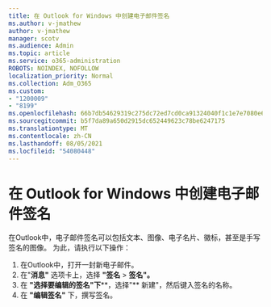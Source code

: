 ```yaml
---
title: 在 Outlook for Windows 中创建电子邮件签名
ms.author: v-jmathew
author: v-jmathew
manager: scotv
ms.audience: Admin
ms.topic: article
ms.service: o365-administration
ROBOTS: NOINDEX, NOFOLLOW
localization_priority: Normal
ms.collection: Adm_O365
ms.custom:
- "1200009"
- "8199"
ms.openlocfilehash: 66b7db54629319c275dc72ed7cd0ca91324040f1c1e7e7080e69c62e31a03cc2
ms.sourcegitcommit: b5f7da89a650d2915dc652449623c78be6247175
ms.translationtype: MT
ms.contentlocale: zh-CN
ms.lasthandoff: 08/05/2021
ms.locfileid: "54080448"
---
```

# <a name="create-an-email-signature-in-outlook-for-windows"></a>在 Outlook for Windows 中创建电子邮件签名

在Outlook中，电子邮件签名可以包括文本、图像、电子名片、徽标，甚至是手写签名的图像。 为此，请执行以下操作：

1. 在Outlook中，打开一封新电子邮件。
2. 在"**消息"** 选项卡上，选择 **"签名**  >  **签名"。**
3. 在 **"选择要编辑的签名"下****，选择"** 新建"，然后键入签名的名称。
4. 在 **"编辑签名"** 下，撰写签名。
